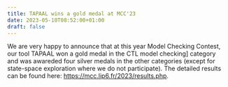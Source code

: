 ```yaml
---
title: TAPAAL wins a gold medal at MCC'23
date: 2023-05-10T08:52:00+01:00
draft: false
---
```


We are very happy to announce that at this year Model Checking Contest, our tool TAPAAL won a gold medal in the CTL model checking]
category and was awareded four silver medals in the other categories (except for state-space exploration where we do not participate).
The detailed results can be found here:  https://mcc.lip6.fr/2023/results.php.
